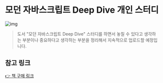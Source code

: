 # 모던 자바스크립트 Deep Dive 개인 스터디
![img](https://user-images.githubusercontent.com/53161335/161222075-d49d2e33-bb03-409a-a959-f6f1235c7c74.png)

> 도서 "모던 자바스크립트 Deep Dive" 스터디를 하면서 놓칠 수 있다고 생각하는 부분이나 중요하다고 생각하는 부분을 정리해서 지속적으로 업로드할 예정입니다.

## 참고 링크
[👉 책 구매 링크](http://www.kyobobook.co.kr/product/detailViewKor.laf?ejkGb=KOR&mallGb=KOR&barcode=9791158392239&orderClick=LEA&Kc=)